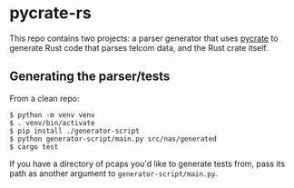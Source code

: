 # pycrate-rs

This repo contains two projects: a parser generator that uses [pycrate](https://github.com/pycrate-org/pycrate/) to generate Rust code that parses telcom data, and the Rust crate itself.

## Generating the parser/tests

From a clean repo:

```
$ python -m venv venv
$ . venv/bin/activate
$ pip install ./generator-script
$ python generator-script/main.py src/nas/generated
$ cargo test
```

If you have a directory of pcaps you'd like to generate tests from, pass its path as another argument to `generator-script/main.py`.
